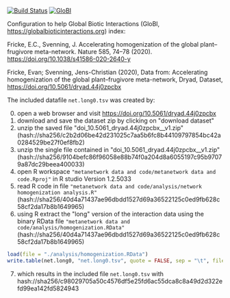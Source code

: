 [![Build Status](https://app.travis-ci.com/globalbioticinteractions/fricke2020.svg)](https://app.travis-ci.com/globalbioticinteractions/fricke2020) [![GloBI](http://api.globalbioticinteractions.org/interaction.svg?accordingTo=globi:globalbioticinteractions/fricke2020)](http://globalbioticinteractions.org/?accordingTo=globi:globalbioticinteractions/fricke2020)

Configuration to help Global Biotic Interactions (GloBI, https://globalbioticinteractions.org) index: 

Fricke, E.C., Svenning, J. Accelerating homogenization of the global plant–frugivore meta-network. Nature 585, 74–78 (2020). https://doi.org/10.1038/s41586-020-2640-y

Fricke, Evan; Svenning, Jens-Christian (2020), Data from: Accelerating homogenization of the global plant–frugivore meta-network, Dryad, Dataset, https://doi.org/10.5061/dryad.44j0zpcbx

The included datafile ```net.long0.tsv``` was created by:

0. open a web browser and visit https://doi.org/10.5061/dryad.44j0zpcbx
1. download and save the dataset zip by clicking on "download dataset" 
2. unzip the saved file "doi_10.5061_dryad.44j0zpcbx__v1.zip" (hash://sha256/c2b2d06be42d231025c7aa5b6fc8b44109797854bc42a0284529be27f0ef8fb2)
3. unzip the single file contained in "doi_10.5061_dryad.44j0zpcbx__v1.zip" (hash://sha256/9104befc86f96058e88b74f0a204d8a6055197c95b97079a87dc29beea400033)
4. open R workspace ```"metanetwork data and code/metanetwork data and code.Rproj"``` in R studio Version 1.2.5033
5. read R code in file ```"metanetwork data and code/analysis/network homogenization analysis.R"``` (hash://sha256/40d4a71437ae96dbdd1527d69a36522125c0ed9fb628c58cf2da17b8b1649965) 
6. using R extract the "long" version of the interaction data using the binary RData file ```"metanetwork data and code/analysis/homogenization.RData"``` (hash://sha256/40d4a71437ae96dbdd1527d69a36522125c0ed9fb628c58cf2da17b8b1649965)
```R
load(file = "./analysis/homogenization.RData")
write.table(net.long0, "net.long0.tsv", quote = FALSE, sep = "\t", fileEncoding ="UTF-8", row.names=F)
```
7. which results in the included file ```net.long0.tsv``` with hash://sha256/c98029705a50c4576df5e25fd6ac55dca8c8a49d2d322efd99ea142fd5824943
